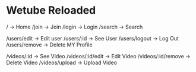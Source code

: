 # Wetube Reloaded

/ -> Home
/join -> Join
/login -> Login
/search -> Search

/users/edit -> Edit user
/users/:id -> See User
/users/logout -> Log Out
/users/remove -> Delete MY Profile

/videos/:id -> See Video
/videos/:id/edit -> Edit Video
/videos/:id/remove -> Delete Video
/videos/upload -> Upload Video

